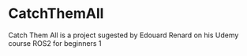# CatchThemAll
Catch Them All is a project sugested by Edouard Renard on his Udemy course ROS2 for beginners 1
